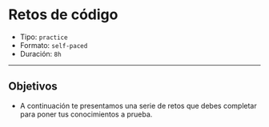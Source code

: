 # Retos de código

- Tipo: `practice`
- Formato: `self-paced`
- Duración: `8h`

***

## Objetivos

- A continuación te presentamos una serie de retos que debes completar para
poner tus conocimientos a prueba.
